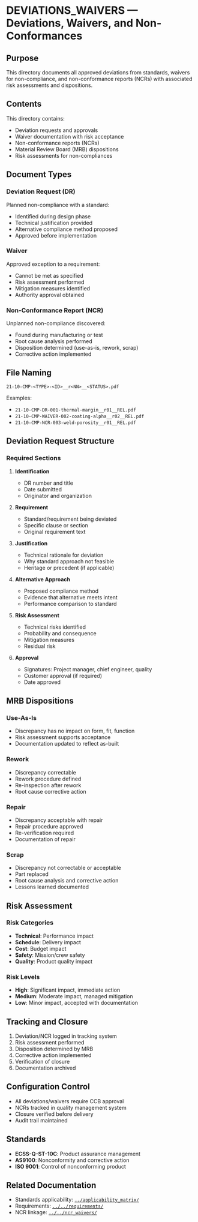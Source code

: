 # DEVIATIONS_WAIVERS — Deviations, Waivers, and Non-Conformances

## Purpose

This directory documents all approved deviations from standards, waivers for non-compliance, and non-conformance reports (NCRs) with associated risk assessments and dispositions.

## Contents

This directory contains:
- Deviation requests and approvals
- Waiver documentation with risk acceptance
- Non-conformance reports (NCRs)
- Material Review Board (MRB) dispositions
- Risk assessments for non-compliances

## Document Types

### Deviation Request (DR)
Planned non-compliance with a standard:
- Identified during design phase
- Technical justification provided
- Alternative compliance method proposed
- Approved before implementation

### Waiver
Approved exception to a requirement:
- Cannot be met as specified
- Risk assessment performed
- Mitigation measures identified
- Authority approval obtained

### Non-Conformance Report (NCR)
Unplanned non-compliance discovered:
- Found during manufacturing or test
- Root cause analysis performed
- Disposition determined (use-as-is, rework, scrap)
- Corrective action implemented

## File Naming

```
21-10-CMP-<TYPE>-<ID>__r<NN>__<STATUS>.pdf
```

Examples:
- `21-10-CMP-DR-001-thermal-margin__r01__REL.pdf`
- `21-10-CMP-WAIVER-002-coating-alpha__r02__REL.pdf`
- `21-10-CMP-NCR-003-weld-porosity__r01__REL.pdf`

## Deviation Request Structure

### Required Sections

1. **Identification**
   - DR number and title
   - Date submitted
   - Originator and organization

2. **Requirement**
   - Standard/requirement being deviated
   - Specific clause or section
   - Original requirement text

3. **Justification**
   - Technical rationale for deviation
   - Why standard approach not feasible
   - Heritage or precedent (if applicable)

4. **Alternative Approach**
   - Proposed compliance method
   - Evidence that alternative meets intent
   - Performance comparison to standard

5. **Risk Assessment**
   - Technical risks identified
   - Probability and consequence
   - Mitigation measures
   - Residual risk

6. **Approval**
   - Signatures: Project manager, chief engineer, quality
   - Customer approval (if required)
   - Date approved

## MRB Dispositions

### Use-As-Is
- Discrepancy has no impact on form, fit, function
- Risk assessment supports acceptance
- Documentation updated to reflect as-built

### Rework
- Discrepancy correctable
- Rework procedure defined
- Re-inspection after rework
- Root cause corrective action

### Repair
- Discrepancy acceptable with repair
- Repair procedure approved
- Re-verification required
- Documentation of repair

### Scrap
- Discrepancy not correctable or acceptable
- Part replaced
- Root cause analysis and corrective action
- Lessons learned documented

## Risk Assessment

### Risk Categories
- **Technical**: Performance impact
- **Schedule**: Delivery impact
- **Cost**: Budget impact
- **Safety**: Mission/crew safety
- **Quality**: Product quality impact

### Risk Levels
- **High**: Significant impact, immediate action
- **Medium**: Moderate impact, managed mitigation
- **Low**: Minor impact, accepted with documentation

## Tracking and Closure

1. Deviation/NCR logged in tracking system
2. Risk assessment performed
3. Disposition determined by MRB
4. Corrective action implemented
5. Verification of closure
6. Documentation archived

## Configuration Control

- All deviations/waivers require CCB approval
- NCRs tracked in quality management system
- Closure verified before delivery
- Audit trail maintained

## Standards

- **ECSS-Q-ST-10C**: Product assurance management
- **AS9100**: Nonconformity and corrective action
- **ISO 9001**: Control of nonconforming product

## Related Documentation

- Standards applicability: [`../applicability_matrix/`](../applicability_matrix/)
- Requirements: [`../../requirements/`](../../requirements/)
- NCR linkage: [`../../ncr_waivers/`](../../ncr_waivers/)
